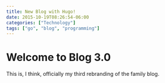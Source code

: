 ```yaml
---
title: New Blog with Hugo!
date: 2015-10-19T08:26:54-06:00
categories: ["Technology"]
tags: ["go", "blog", "programming"]
---
```


# Welcome to Blog 3.0

This is, I think, officially my third rebranding of the family blog.
